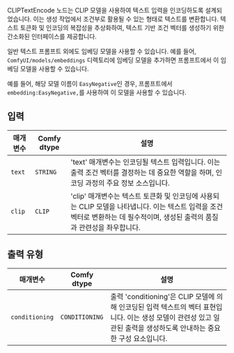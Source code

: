 CLIPTextEncode 노드는 CLIP 모델을 사용하여 텍스트 입력을 인코딩하도록 설계되었습니다. 이는 생성 작업에서 조건부로 활용될 수 있는 형태로 텍스트를 변환합니다. 텍스트 토큰화 및 인코딩의 복잡성을 추상화하여, 텍스트 기반 조건 벡터를 생성하기 위한 간소화된 인터페이스를 제공합니다.

일반 텍스트 프롬프트 외에도 임베딩 모델을 사용할 수 있습니다. 예를 들어, `ComfyUI/models/embeddings` 디렉토리에 임베딩 모델을 추가하면 프롬프트에서 이 임베딩 모델을 사용할 수 있습니다.

예를 들어, 해당 모델 이름이 `EasyNegative`인 경우, 프롬프트에서 `embedding:EasyNegative,`를 사용하여 이 모델을 사용할 수 있습니다.

## 입력

| 매개변수 | Comfy dtype | 설명 |
|-----------|-------------|-------------|
| `text`    | `STRING`    | 'text' 매개변수는 인코딩될 텍스트 입력입니다. 이는 출력 조건 벡터를 결정하는 데 중요한 역할을 하며, 인코딩 과정의 주요 정보 소스입니다. |
| `clip`    | `CLIP`      | 'clip' 매개변수는 텍스트 토큰화 및 인코딩에 사용되는 CLIP 모델을 나타냅니다. 이는 텍스트 입력을 조건 벡터로 변환하는 데 필수적이며, 생성된 출력의 품질과 관련성을 좌우합니다. |

## 출력 유형

| 매개변수 | Comfy dtype  | 설명 |
|-----------|--------------|-------------|
| `conditioning` | `CONDITIONING` | 출력 'conditioning'은 CLIP 모델에 의해 인코딩된 입력 텍스트의 벡터 표현입니다. 이는 생성 모델이 관련성 있고 일관된 출력을 생성하도록 안내하는 중요한 구성 요소입니다. |
